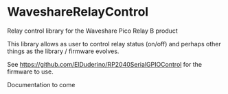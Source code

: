 # WaveshareRelayControl
Relay control library for the Waveshare Pico Relay B product

This library allows as user to control relay status (on/off) and perhaps other things as the library / firmware evolves. 

See 
https://github.com/ElDuderino/RP2040SerialGPIOControl for the firmware to use. 

Documentation to come
